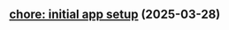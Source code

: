 ## [chore: initial app setup](https://github.com/Suryawanshiram/react-native/commit/543dc9ecf59cacf510cc57284fdb8ab1622d5758) (2025-03-28)

